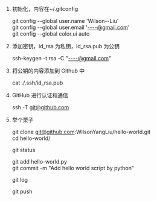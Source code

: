 1. 初始化，内容在~/.gitconfig

	git config --global user.name 'Wilson--Liu'  
	git config --global user.email '----@gmail.com'  
	git config --global color.ui auto  

2. 添加密钥，id_rsa 为私钥，id_rsa.pub 为公钥

	ssh-keygen -t rsa -C "----@gmail.com"

3. 将公钥的内容添加到 Github 中

	cat ./.ssh/id_rsa.pub

4. GitHub 进行认证和通信

	ssh -T git@github.com

5. 举个栗子

	git clone git@github.com:WilsonYangLiu/hello-world.git  
	cd hello-world/

	git status

	git add hello-world.py  
	git commit -m "Add hello world script by python"

	git log

	git push
